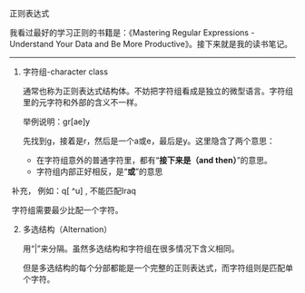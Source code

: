 正则表达式

我看过最好的学习正则的书籍是：《Mastering Regular Expressions - Understand Your Data and Be More Productive》。接下来就是我的读书笔记。

--------

1. 字符组-character class

   通常也称为正则表达式结构体。不妨把字符组看成是独立的微型语言。字符组里的元字符和外部的含义不一样。

   举例说明：gr[ae]y

   先找到g，接着是r，然后是一个a或e，最后是y。这里隐含了两个意思：

   - 在字符组意外的普通字符里，都有“**接下来是（and then）**”的意思。
   - 字符组内部正好相反，是“**或**”的意思

​        补充， 例如：q[ ^u] , 不能匹配Iraq

​        字符组需要最少比配一个字符。

2. 多选结构（Alternation）

   用“|”来分隔。虽然多选结构和字符组在很多情况下含义相同。

   但是多选结构的每个分部都能是一个完整的正则表达式，而字符组则是匹配单个字符。